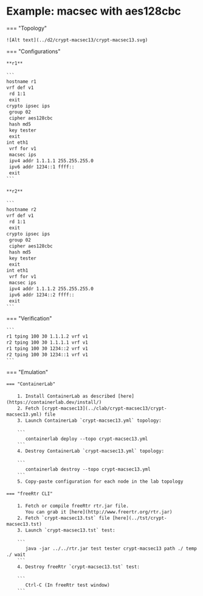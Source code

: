 # Example: macsec with aes128cbc

=== "Topology"

    ![Alt text](../d2/crypt-macsec13/crypt-macsec13.svg)

=== "Configurations"

    **r1**

    ```
    hostname r1
    vrf def v1
     rd 1:1
     exit
    crypto ipsec ips
     group 02
     cipher aes128cbc
     hash md5
     key tester
     exit
    int eth1
     vrf for v1
     macsec ips
     ipv4 addr 1.1.1.1 255.255.255.0
     ipv6 addr 1234::1 ffff::
     exit
    ```

    **r2**

    ```
    hostname r2
    vrf def v1
     rd 1:1
     exit
    crypto ipsec ips
     group 02
     cipher aes128cbc
     hash md5
     key tester
     exit
    int eth1
     vrf for v1
     macsec ips
     ipv4 addr 1.1.1.2 255.255.255.0
     ipv6 addr 1234::2 ffff::
     exit
    ```

=== "Verification"

    ```
    r1 tping 100 30 1.1.1.2 vrf v1
    r2 tping 100 30 1.1.1.1 vrf v1
    r1 tping 100 30 1234::2 vrf v1
    r2 tping 100 30 1234::1 vrf v1
    ```

=== "Emulation"

    === "ContainerLab"

        1. Install ContainerLab as described [here](https://containerlab.dev/install/)  
        2. Fetch [crypt-macsec13](../clab/crypt-macsec13/crypt-macsec13.yml) file  
        3. Launch ContainerLab `crypt-macsec13.yml` topology:  

        ```
           containerlab deploy --topo crypt-macsec13.yml  
        ```
        4. Destroy ContainerLab `crypt-macsec13.yml` topology:  

        ```
           containerlab destroy --topo crypt-macsec13.yml  
        ```
        5. Copy-paste configuration for each node in the lab topology

    === "freeRtr CLI"

        1. Fetch or compile freeRtr rtr.jar file.  
           You can grab it [here](http://www.freertr.org/rtr.jar)  
        2. Fetch `crypt-macsec13.tst` file [here](../tst/crypt-macsec13.tst)  
        3. Launch `crypt-macsec13.tst` test:  

        ```
           java -jar ../../rtr.jar test tester crypt-macsec13 path ./ temp ./ wait
        ```
        4. Destroy freeRtr `crypt-macsec13.tst` test:  

        ```
           Ctrl-C (In freeRtr test window)
        ```

